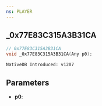 ```yaml
---
ns: PLAYER
---
```

## _0x77E83C315A3B31CA

```c
// 0x77E83C315A3B31CA
void _0x77E83C315A3B31CA(Any p0);
```

```
NativeDB Introduced: v1207
```

## Parameters
* **p0**:
